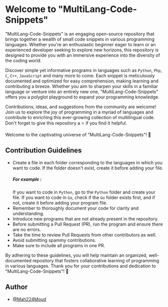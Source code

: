 # Welcome to "MultiLang-Code-Snippets"

"MultiLang-Code-Snippets" is an engaging open-source repository that brings together a wealth of small code snippets in various programming languages. Whether you're an enthusiastic beginner eager to learn or an experienced developer seeking to explore new horizons, this repository is designed to provide you with an immersive experience into the diversity of the coding world.

Discover simple yet informative programs in languages such as `Python`, `Php`, `C`, `C++`, `JavaScript` and many more to come. Each snippet is meticulously documented and optimized for easy comprehension, making learning and contributing a breeze. Whether you aim to sharpen your skills in a familiar language or venture into an entirely new one, "MultiLang-Code-Snippets" offers you a polyglot playground to expand your programming knowledge.

Contributions, ideas, and suggestions from the community are welcome!  
Join us to explore the joy of programming in a myriad of languages and contribute to enriching this ever-growing collection of multilingual code.  
Don't forget to give this repository a ⭐️ if you find it helpful.

Welcome to the captivating universe of "MultiLang-Code-Snippets"! 🚀

## Contribution Guidelines

- Create a file in each folder corresponding to the languages in which you want to code. If the folder doesn't exist, create it before adding your file.
  ##### For example :
  If you want to code in `Python`, go to the `Python` folder and create your file. If you want to code in `Go`, check if the `Go` folder exists first, and if not, create it before adding your program file.
- Remember to thoroughly document your code for clarity and understanding.
- Introduce new programs that are not already present in the repository.
- Before submitting a Pull Request (PR), run the program and ensure there are no errors.
- Take the time to review Pull Requests from other contributors as well.
- Avoid submitting spammy contributions.
- Make sure to include all programs in one PR.

By adhering to these guidelines, you will help maintain an organized, well-documented repository that fosters collaborative learning of programming in various languages. Thank you for your contributions and dedication to "MultiLang-Code-Snippets"! 🙌

## Author

- [@Mah224Moud](https://www.github.com/Mah224Moud)

